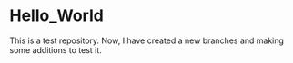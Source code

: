 # Hello_World
This is a test repository.
Now, I have created a new branches and making some additions to test it.
